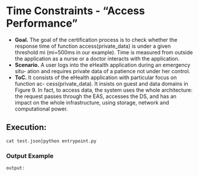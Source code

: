 # Time Constraints - “Access Performance”


* **Goal.** The goal of the certification process is to check whether the response time of function access(private_data) is under a given threshold mi (mi=500ms in our example). Time is measured from outside the application as a nurse or a doctor interacts with the application.
* **Scenario.** A user logs into the eHealth application during an emergency situ- ation and requires private data of a patience not under her control.
* **ToC.** It consists of the eHealth application with particular focus on function ac- cess(private_data). It insists on guest and data domains in Figure 9. In fact, to access data, the system uses the whole architecture: the request passes through the EAS, accesses the DS, and has an impact on the whole infrastructure, using storage, network and computational power.


## Execution:

```cat test.json|python entrypoint.py```

### Output Example


```output:```